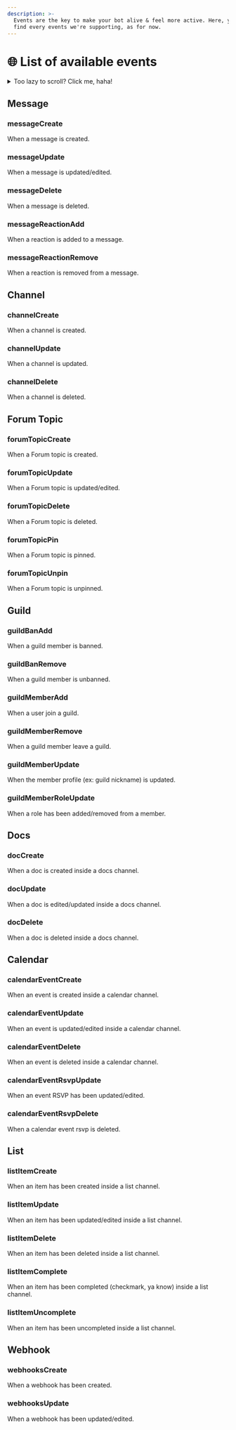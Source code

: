 ```yaml
---
description: >-
  Events are the key to make your bot alive & feel more active. Here, you'll
  find every events we're supporting, as for now.
---
```


# 🌐 List of available events

<details>

<summary>Too lazy to scroll? Click me, haha!</summary>

### [Message events](list-of-available-events.md#message)

### [Channel events](list-of-available-events.md#channel)

### [Forum Topic events](list-of-available-events.md#forum-topic)

### [Guild events](list-of-available-events.md#guild)

### [Docs events](list-of-available-events.md#docs)

### [Calendar events](list-of-available-events.md#calendar)

### [List events](list-of-available-events.md#list)

### [Webhook events](list-of-available-events.md#webhook)

</details>

## Message

### messageCreate

When a message is created.

### messageUpdate

When a message is updated/edited.

### messageDelete

When a message is deleted.

### messageReactionAdd

When a reaction is added to a message.

### messageReactionRemove

When a reaction is removed from a message.



## Channel

### channelCreate

When a channel is created.

### channelUpdate

When a channel is updated.

### channelDelete

When a channel is deleted.



## Forum Topic

### forumTopicCreate

When a Forum topic is created.

### forumTopicUpdate

When a Forum topic is updated/edited.

### forumTopicDelete

When a Forum topic is deleted.

### forumTopicPin

When a Forum topic is pinned.

### forumTopicUnpin

When a Forum topic is unpinned.



## Guild

### guildBanAdd

When a guild member is banned.

### guildBanRemove

When a guild member is unbanned.

### guildMemberAdd

When a user join a guild.

### guildMemberRemove

When a guild member leave a guild.

### guildMemberUpdate

When the member profile (ex: guild nickname) is updated.

### guildMemberRoleUpdate

When a role has been added/removed from a member.



## Docs

### docCreate

When a doc is created inside a docs channel.

### docUpdate

When a doc is edited/updated inside a docs channel.

### docDelete

When a doc is deleted inside a docs channel.



## Calendar

### calendarEventCreate

When an event is created inside a calendar channel.

### calendarEventUpdate

When an event is updated/edited inside a calendar channel.

### calendarEventDelete

When an event is deleted inside a calendar channel.

### calendarEventRsvpUpdate

When an event RSVP has been updated/edited.

### calendarEventRsvpDelete

When a calendar event rsvp is deleted.



## List

### listItemCreate

When an item has been created inside a list channel.

### listItemUpdate

When an item has been updated/edited inside a list channel.

### listItemDelete

When an item has been deleted inside a list channel.

### listItemComplete

When an item has been completed (checkmark, ya know) inside a list channel.

### listItemUncomplete

When an item has been uncompleted inside a list channel.



## Webhook

### webhooksCreate

When a webhook has been created.

### webhooksUpdate

When a webhook has been updated/edited.

